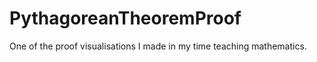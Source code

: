 # PythagoreanTheoremProof

One of the proof visualisations I made in my time teaching mathematics. 
